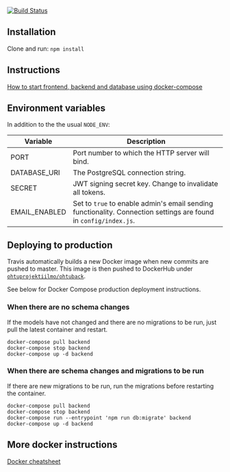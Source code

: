 [![Build Status](https://travis-ci.org/ohtuprojekti-ilmo/ohtuilmo-backend.svg?branch=master)](https://travis-ci.org/ohtuprojekti-ilmo/ohtuilmo-backend)

## Installation
Clone and run:
`npm install`

## Instructions
[How to start frontend, backend and database using docker-compose](https://github.com/ohtuprojekti-ilmo/ohtuilmo-frontend/wiki)

## Environment variables

In addition to the the usual `NODE_ENV`:

Variable | Description
--- | ---
PORT | Port number to which the HTTP server will bind.
DATABASE_URI | The PostgreSQL connection string.
SECRET | JWT signing secret key. Change to invalidate all tokens.
EMAIL_ENABLED | Set to `true` to enable admin's email sending functionality. Connection settings are found in `config/index.js`.

## Deploying to production

Travis automatically builds a new Docker image when new commits are pushed to master. This image is then pushed to DockerHub under [`ohtuprojektiilmo/ohtuback`](https://hub.docker.com/r/ohtuprojektiilmo/ohtuback).

See below for Docker Compose production deployment instructions.

### When there are no schema changes

If the models have not changed and there are no migrations to be run, just pull the latest container and restart.

```
docker-compose pull backend
docker-compose stop backend
docker-compose up -d backend
```

### When there are schema changes and migrations to be run

If there are new migrations to be run, run the migrations before restarting the container.

```
docker-compose pull backend
docker-compose stop backend
docker-compose run --entrypoint 'npm run db:migrate' backend
docker-compose up -d backend
```

## More docker instructions

[Docker cheatsheet](https://github.com/jexniemi/Docker-cheat-page/wiki)
